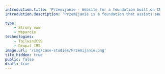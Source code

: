 ```yaml
---
introduction.title: 'Przemijanie - Website for a foundation built on CMS Drupal and Tailwind CSS'
introduction.description: 'Przemijanie is a foundation that assists seniors. Our task was to migrate the website to CMS Drupal and implement measures to enhance site security and speed.
'
type:
    - Strony www
    - Wsparcie
technologies:
    - TailwindCSS
    - Drupal CMS
image.url: '/img/case-studies/Przemijanie.png'
tile_hidden: true
public: false
draft: true
---
```

